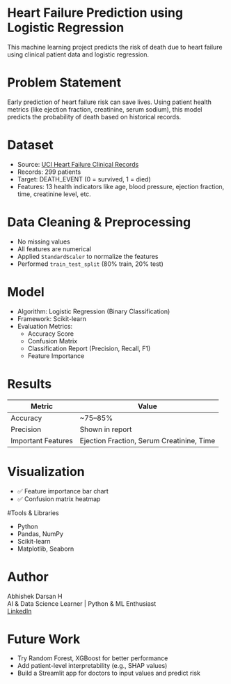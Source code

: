 # Heart Failure Prediction using Logistic Regression

This machine learning project predicts the risk of death due to heart failure using clinical patient data and logistic regression.


# Problem Statement

Early prediction of heart failure risk can save lives. Using patient health metrics (like ejection fraction, creatinine, serum sodium), this model predicts the probability of death based on historical records.


# Dataset

- Source: [UCI Heart Failure Clinical Records](https://archive.ics.uci.edu/ml/datasets/Heart+failure+clinical+records)
- Records: 299 patients
- Target: DEATH_EVENT (0 = survived, 1 = died)
- Features: 13 health indicators like age, blood pressure, ejection fraction, time, creatinine level, etc.


# Data Cleaning & Preprocessing

- No missing values
- All features are numerical
- Applied `StandardScaler` to normalize the features
- Performed `train_test_split` (80% train, 20% test)


# Model

- Algorithm: Logistic Regression (Binary Classification)
- Framework: Scikit-learn
- Evaluation Metrics:
  - Accuracy Score
  - Confusion Matrix
  - Classification Report (Precision, Recall, F1)
  - Feature Importance


# Results

| Metric     | Value       |
|------------|-------------|
| Accuracy   | ~75–85%     |
| Precision  | Shown in report |
| Important Features | Ejection Fraction, Serum Creatinine, Time |


#  Visualization

- ✅ Feature importance bar chart
- ✅ Confusion matrix heatmap


#Tools & Libraries

- Python
- Pandas, NumPy
- Scikit-learn
- Matplotlib, Seaborn


# Author

Abhishek Darsan H  
AI & Data Science Learner | Python & ML Enthusiast  
[LinkedIn](https://www.linkedin.com/in/abhishek-darsan-h-551399274)

# Future Work

- Try Random Forest, XGBoost for better performance
- Add patient-level interpretability (e.g., SHAP values)
- Build a Streamlit app for doctors to input values and predict risk



